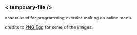 ### < temporary-file />
assets used for programming exercise making an online menu.

credits to [PNG Egg](https://www.pngegg.com/) for some of the images.
